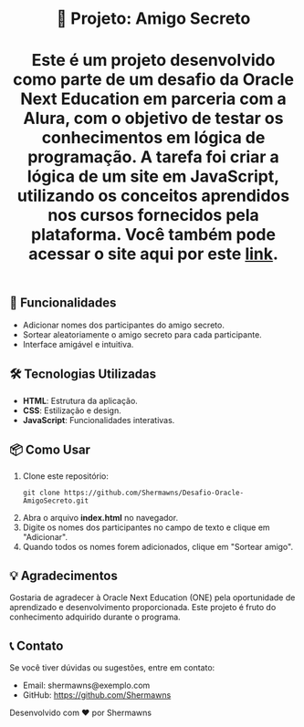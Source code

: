 <body>
    <header>
        <h1>🎁 Projeto: Amigo Secreto</h1>
<h1>Este é um projeto desenvolvido como parte de um desafio da Oracle Next Education em parceria com a Alura, com o objetivo de testar os conhecimentos em lógica de programação. A tarefa foi criar a lógica de um site em JavaScript, utilizando os conceitos aprendidos nos cursos fornecidos pela plataforma. Você também pode acessar o site aqui por este <a href="https://desafio-oracle-amigo-secreto.vercel.app/" target="_blank">link</a>.</h1>

  </header>

<main>
        <h2>🚀 Funcionalidades</h2>
        <ul>
            <li>Adicionar nomes dos participantes do amigo secreto.</li>
            <li>Sortear aleatoriamente o amigo secreto para cada participante.</li>
            <li>Interface amigável e intuitiva.</li>
        </ul>


<h2>🛠️ Tecnologias Utilizadas</h2>
  <ul>
            <li><strong>HTML</strong>: Estrutura da aplicação.</li>
          <li><strong>CSS</strong>: Estilização e design.</li>
        <li><strong>JavaScript</strong>: Funcionalidades interativas.</li>
 </ul>

  <h2>📦 Como Usar</h2>
        <ol>
            <li>Clone este repositório:
                <pre><code>git clone https://github.com/Shermawns/Desafio-Oracle-AmigoSecreto.git</code></pre>
            </li>
            <li>Abra o arquivo <strong>index.html</strong> no navegador.</li>
            <li>Digite os nomes dos participantes no campo de texto e clique em "Adicionar".</li>
            <li>Quando todos os nomes forem adicionados, clique em "Sortear amigo".</li>
        </ol>



  <h2>💡 Agradecimentos</h2>
        <p>Gostaria de agradecer à Oracle Next Education (ONE) pela oportunidade de aprendizado e desenvolvimento proporcionada. Este projeto é fruto do conhecimento adquirido durante o programa.</p>

  <h2>📞 Contato</h2>
        <p>Se você tiver dúvidas ou sugestões, entre em contato:</p>
        <ul>
            <li>Email: shermawns@exemplo.com</li>
            <li>GitHub: <a href="https://github.com/Shermawns" target="_blank">https://github.com/Shermawns</a></li>
        </ul>
    </main>

  <footer>
        <p>Desenvolvido com ❤️ por Shermawns</p>
    </footer>
</body>
